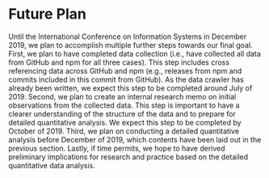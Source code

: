 # Future Plan

Until the International Conference on Information Systems in December 2019, we
plan to accomplish multiple further steps towards our final goal. First, we plan
to have completed data collection (i.e., have collected all data from GitHub and
npm for all three cases). This step includes cross referencing data across
GitHub and npm (e.g., releases from npm and commits included in this commit from
GitHub). As the data crawler has already been written, we expect this step to be
completed around July of 2019. Second, we plan to create an internal research
memo on initial observations from the collected data. This step is important to
have a clearer understanding of the structure of the data and to prepare for
detailed quantitative analysis. We expect this step to be completed by October
of 2019. Third, we plan on conducting a detailed quantitative analysis before
December of 2019, which contents have been laid out in the previous section.
Lastly, if time permits, we hope to have derived preliminary implications for
research and practice based on the detailed quantitative data analysis.
